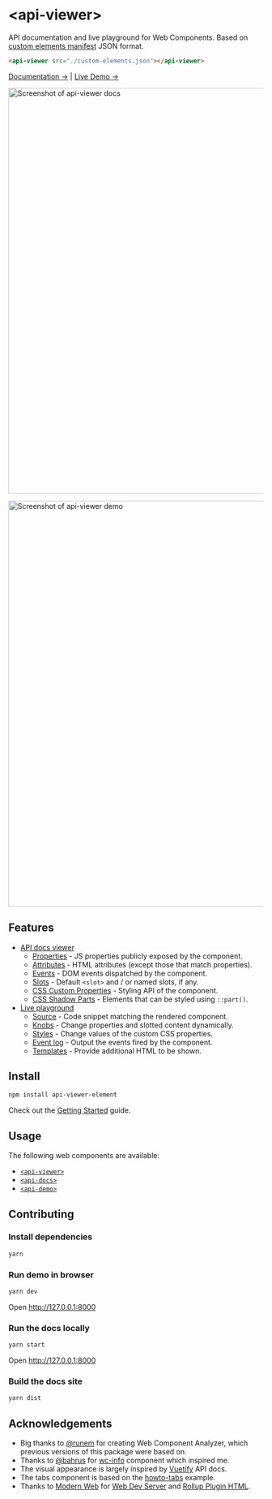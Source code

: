 # &lt;api-viewer&gt;

API documentation and live playground for Web Components. Based on [custom elements manifest](https://github.com/webcomponents/custom-elements-manifest) JSON format.

```html
<api-viewer src="./custom-elements.json"></api-viewer>
```

[Documentation →](https://api-viewer-element.netlify.app/docs/guide/intro/)
|
[Live Demo →](https://api-viewer-element.netlify.app/docs/examples/api-viewer/)

[<img src="https://raw.githubusercontent.com/web-padawan/api-viewer-element/master/screenshot-docs.png" alt="Screenshot of api-viewer docs" width="800">](https://api-viewer-element.netlify.com/)

[<img src="https://raw.githubusercontent.com/web-padawan/api-viewer-element/master/screenshot-demo.png" alt="Screenshot of api-viewer demo" width="800">](https://api-viewer-element.netlify.com/)

## Features

- [API docs viewer](https://api-viewer-element.netlify.app/docs/guide/writing-jsdoc/)
  - [Properties](https://api-viewer-element.netlify.app/docs/guide/writing-jsdoc/#properties) - JS properties publicly exposed by the component.
  - [Attributes](https://api-viewer-element.netlify.app/docs/guide/writing-jsdoc/#attributes) - HTML attributes (except those that match properties).
  - [Events](https://api-viewer-element.netlify.app/docs/guide/writing-jsdoc/#events) - DOM events dispatched by the component.
  - [Slots](https://api-viewer-element.netlify.app/docs/guide/writing-jsdoc/#slots) - Default `<slot>` and / or named slots, if any.
  - [CSS Custom Properties](https://api-viewer-element.netlify.app/docs/guide/writing-jsdoc/#css-custom-properties) - Styling API of the component.
  - [CSS Shadow Parts](https://api-viewer-element.netlify.app/docs/guide/writing-jsdoc/#css-shadow-parts) - Elements that can be styled using `::part()`.
- [Live playground](https://api-viewer-element.netlify.app/docs/guide/using-demo/)
  - [Source](https://api-viewer-element.netlify.app/docs/guide/using-demo/#source) - Code snippet matching the rendered component.
  - [Knobs](https://api-viewer-element.netlify.app/docs/guide/using-demo/#knobs) - Change properties and slotted content dynamically.
  - [Styles](https://api-viewer-element.netlify.app/docs/guide/using-demo/#styles) - Change values of the custom CSS properties.
  - [Event log](https://api-viewer-element.netlify.app/docs/guide/using-demo/#events) - Output the events fired by the component.
  - [Templates](https://api-viewer-element.netlify.app/docs/api/templates/) - Provide additional HTML to be shown.

## Install

```sh
npm install api-viewer-element
```

Check out the [Getting Started](https://api-viewer-element.netlify.app/docs/guide/intro/#usage) guide.

## Usage

The following web components are available:

- [`<api-viewer>`](https://api-viewer-element.netlify.app/docs/api/elements/#api-viewer-element)
- [`<api-docs>`](https://api-viewer-element.netlify.app/docs/api/elements/#api-docs-element)
- [`<api-demo>`](https://api-viewer-element.netlify.app/docs/api/elements/#api-demo-element)

## Contributing

### Install dependencies

```sh
yarn
```

### Run demo in browser

```sh
yarn dev
```

Open http://127.0.0.1:8000

### Run the docs locally

```sh
yarn start
```

Open http://127.0.0.1:8000

### Build the docs site

```sh
yarn dist
```

## Acknowledgements

- Big thanks to [@runem](http://github.com/runem) for creating Web Component Analyzer, which previous versions of this package were based on.
- Thanks to [@bahrus](https://github.com/bahrus) for [wc-info](https://github.com/bahrus/wc-info) component which inspired me.
- The visual appearance is largely inspired by [Vuetify](https://vuetifyjs.com/en/getting-started/quick-start) API docs.
- The tabs component is based on the [howto-tabs](https://developers.google.com/web/fundamentals/web-components/examples/howto-tabs) example.
- Thanks to [Modern Web](https://modern-web.dev) for [Web Dev Server](https://modern-web.dev/docs/dev-server/overview/) and [Rollup Plugin HTML](https://modern-web.dev/docs/building/rollup-plugin-html/).
